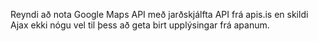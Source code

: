 Reyndi að nota Google Maps API með jarðskjálfta API frá apis.is en skildi Ajax ekki nógu vel til þess að geta birt upplýsingar frá apanum.
